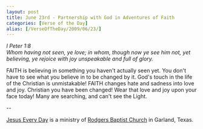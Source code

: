 ```yaml
---
layout: post
title: June 23rd - Partnership with God in Adventures of Faith
categories: [Verse of the Day]
alias: [/VerseOfTheDay/2009/06/23/]
---
```


_I Peter 1:8  
Whom having not seen, ye love; in whom, though now ye see him not,
yet believing, ye rejoice with joy unspeakable and full of glory._

FAITH is believing in something you haven't actually seen yet. You
don't have to see what you believe in to be changed by it. God's
touch in the life of the Christian is unmistakable! FAITH changes
hate and sadness into love and joy. Christian you have been changed!
Wear that love and joy upon your face today! Many are searching, and
can't see the Light.

 --

<a href=http://jesuseveryday.net>Jesus Every Day</a> is a ministry of <a href=http://rodgersbaptist.net>Rodgers Baptist Church</a> in Garland, Texas.
